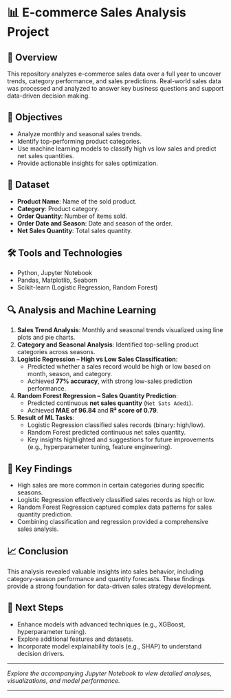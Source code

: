 
# 📊 E-commerce Sales Analysis Project

## 📖 Overview
This repository analyzes e-commerce sales data over a full year to uncover trends, category performance, and sales predictions. Real-world sales data was processed and analyzed to answer key business questions and support data-driven decision making.

## 🎯 Objectives
- Analyze monthly and seasonal sales trends.
- Identify top-performing product categories.
- Use machine learning models to classify high vs low sales and predict net sales quantities.
- Provide actionable insights for sales optimization.

## 📂 Dataset
- **Product Name**: Name of the sold product.
- **Category**: Product category.
- **Order Quantity**: Number of items sold.
- **Order Date and Season**: Date and season of the order.
- **Net Sales Quantity**: Total sales quantity.

## 🛠️ Tools and Technologies
- Python, Jupyter Notebook
- Pandas, Matplotlib, Seaborn
- Scikit-learn (Logistic Regression, Random Forest)

## 🔍 Analysis and Machine Learning
1. **Sales Trend Analysis**: Monthly and seasonal trends visualized using line plots and pie charts.
2. **Category and Seasonal Analysis**: Identified top-selling product categories across seasons.
3. **Logistic Regression – High vs Low Sales Classification**:
   - Predicted whether a sales record would be high or low based on month, season, and category.
   - Achieved **77% accuracy**, with strong low-sales prediction performance.
4. **Random Forest Regression – Sales Quantity Prediction**:
   - Predicted continuous **net sales quantity** (`Net Sats Adedi`).
   - Achieved **MAE of 96.84** and **R² score of 0.79**.
5. **Result of ML Tasks**:
   - Logistic Regression classified sales records (binary: high/low).
   - Random Forest predicted continuous net sales quantity.
   - Key insights highlighted and suggestions for future improvements (e.g., hyperparameter tuning, feature engineering).

## 🔑 Key Findings
- High sales are more common in certain categories during specific seasons.
- Logistic Regression effectively classified sales records as high or low.
- Random Forest Regression captured complex data patterns for sales quantity prediction.
- Combining classification and regression provided a comprehensive sales analysis.

## 📈 Conclusion
This analysis revealed valuable insights into sales behavior, including category-season performance and quantity forecasts. These findings provide a strong foundation for data-driven sales strategy development.

## 💾 Next Steps
- Enhance models with advanced techniques (e.g., XGBoost, hyperparameter tuning).
- Explore additional features and datasets.
- Incorporate model explainability tools (e.g., SHAP) to understand decision drivers.

---

_Explore the accompanying Jupyter Notebook to view detailed analyses, visualizations, and model performance._

---
